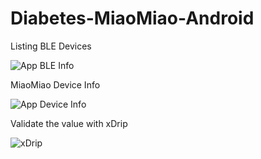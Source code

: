 # Diabetes-MiaoMiao-Android



Listing BLE Devices

![App BLE Info](https://user-images.githubusercontent.com/12244452/157145639-3f2499d0-ff65-4924-bffb-5dc6043b265b.jpeg)



MiaoMiao Device Info

![App Device Info](https://user-images.githubusercontent.com/12244452/157145616-79ae39e8-36dc-492f-a344-274d04bf4f1c.jpeg)



Validate the value with xDrip

![xDrip](https://user-images.githubusercontent.com/12244452/157145670-51ebd4cf-2559-4d0b-bddd-f8392794bebc.jpeg)

